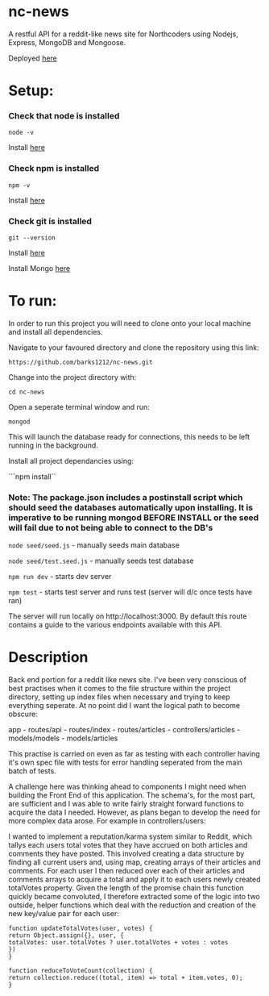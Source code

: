 # nc-news
A restful API for a reddit-like news site for Northcoders using Nodejs, Express, MongoDB and Mongoose.

Deployed [here](https://serene-ocean-62601.herokuapp.com/)

# Setup:

### Check that node is installed

```node -v```

Install [here](https://nodejs.org/en/download/package-manager/)

### Check npm is installed

```npm -v```

Install [here](https://www.npmjs.com/get-npm)

### Check git is installed

```git --version```

Install [here](https://git-scm.com/)

Install Mongo [here](https://docs.mongodb.com/manual/installation/)

# To run:
In order to run this project you will need to clone onto your local machine and install all dependencies.

Navigate to your favoured directory and clone the repository using this link: 

```https://github.com/barks1212/nc-news.git```

Change into the project directory with:

```cd nc-news```

Open a seperate terminal window and run:

```mongod```

This will launch the database ready for connections, this needs to be left running in the background.

Install all project dependancies using:

```npm install``

### Note: The package.json includes a postinstall script which should seed the databases automatically upon installing. It is imperative to be running mongod BEFORE INSTALL or the seed will fail due to not being able to connect to the DB's

```node seed/seed.js``` - manually seeds main database

```node seed/test.seed.js``` - manually seeds test database

```npm run dev``` - starts dev server

```npm test``` - starts test server and runs test (server will d/c once tests have ran)

The server will run locally on http://localhost:3000. By default this route contains a guide to the various endpoints available with this API.


# Description
Back end portion for a reddit like news site. I've been very conscious of best practises when it comes to the file structure within the project directory, setting up index files when necessary and trying to keep everything seperate. At no point did I want the logical path to become obscure:

app - routes/api - routes/index - routes/articles - controllers/articles - models/models - models/articles

This practise is carried on even as far as testing with each controller having it's own spec file with tests for error handling seperated from the main batch of tests.

A challenge here was thinking ahead to components I might need when building the Front End of this application. The schema's, for the most part, are sufficient and I was able to write fairly straight forward functions to acquire the data I needed. However, as plans began to develop the need for more complex data arose. For example in controllers/users:

I wanted to implement a reputation/karma system similar to Reddit, which tallys each users total votes that they have accrued on both articles and comments they have posted. This involved creating a data structure by finding all current users and, using map, creating arrays of their articles and comments. For each user I then reduced over each of their articles and comments arrays to acquire a total and apply it to each users newly created totalVotes property. Given the length of the promise chain this function quickly became convoluted, I therefore extracted some of the logic into two outside, helper functions which deal with the reduction and creation of the new key/value pair for each user:



    function updateTotalVotes(user, votes) {
    return Object.assign({}, user, {
    totalVotes: user.totalVotes ? user.totalVotes + votes : votes
    })
    }

    function reduceToVoteCount(collection) {
    return collection.reduce((total, item) => total + item.votes, 0);
    }  